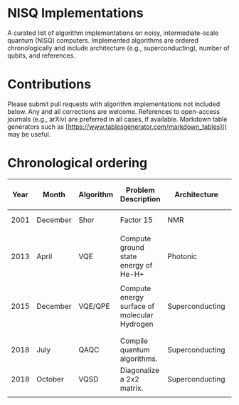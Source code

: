 # NISQ Implementations

A curated list of algorithm implementations on noisy, intermediate-scale quantum (NISQ) computers. Implemented algorithms are ordered chronologically and include architecture (e.g., superconducting), number of qubits, and references.

# Contributions

Please submit pull requests with algorithm implementations not included below. Any and all corrections are welcome. References to open-access journals (e.g., arXiv) are preferred in all cases, if available. Markdown table generators such as [https://www.tablesgenerator.com/markdown_tables]() may be useful.

# Chronological ordering

| Year | Month    | Algorithm | Problem Description                          | Architecture    | Number of Qubits | Reference                              |
|------|----------|-----------|----------------------------------------------|-----------------|------------------|----------------------------------------|
| 2001 | December | Shor      | Factor 15                                    | NMR             | 7                | https://arxiv.org/abs/quant-ph/0112176 |
|      |          |           |                                              |                 |                  |                                        |
| 2013 | April    | VQE       | Compute ground state energy of He-H+         | Photonic        | 2                | https://arxiv.org/abs/1304.3061        |
|      |          |           |                                              |                 |                  |                                        |
| 2015 | December | VQE/QPE   | Compute energy surface of molecular Hydrogen | Superconducting | 2/3              | https://arxiv.org/abs/1512.06860       |
|      |          |           |                                              |                 |                  |                                        |
|      |          |           |                                              |                 |                  |                                        |
| 2018 | July     | QAQC      | Compile quantum algorithms.                  | Superconducting | 2                | https://arxiv.org/abs/1807.00800       |
| 2018 | October  | VQSD      | Diagonalize a 2x2 matrix.                    | Superconducting | 1                | https://arxiv.org/abs/1810.10506       |
|      |          |           |                                              |                 |                  |                                        |
